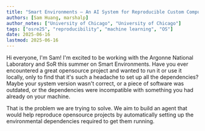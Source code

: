 ```yaml
---
title: "Smart Environments – An AI System for Reproducible Custom Computing Environments"
authors: [Sam Huang, marshalp]
author_notes: ["University of Chicago", "University of Chicago"]
tags: ["osre25", "reproducibility", "machine learning", "OS"]
date: 2025-06-16
lastmod: 2025-06-16
---
```


Hi everyone, I'm Sam! I'm excited to be working with the Argonne National Laboratory and SoR this summer on Smart Environments. Have you ever encountered a great opensource project and wanted to run it or use it locally, only to find that it's such a headache to set up all the dependencies? Maybe your system version wasn't correct, or a piece of software was outdated, or the dependencies were incompatible with something you had already on your machine.

That is the problem we are trying to solve. We aim to build an agent that would help reproduce opensource projects by automatically setting up the environmental dependencies required to get them running.
